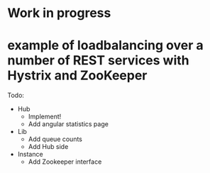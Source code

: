 # Work in progress
# example of loadbalancing over a number of REST services with Hystrix and ZooKeeper

Todo:
* Hub
  * Implement!
  * Add angular statistics page
* Lib
  * Add queue counts
  * Add Hub side
* Instance
  * Add Zookeeper interface
